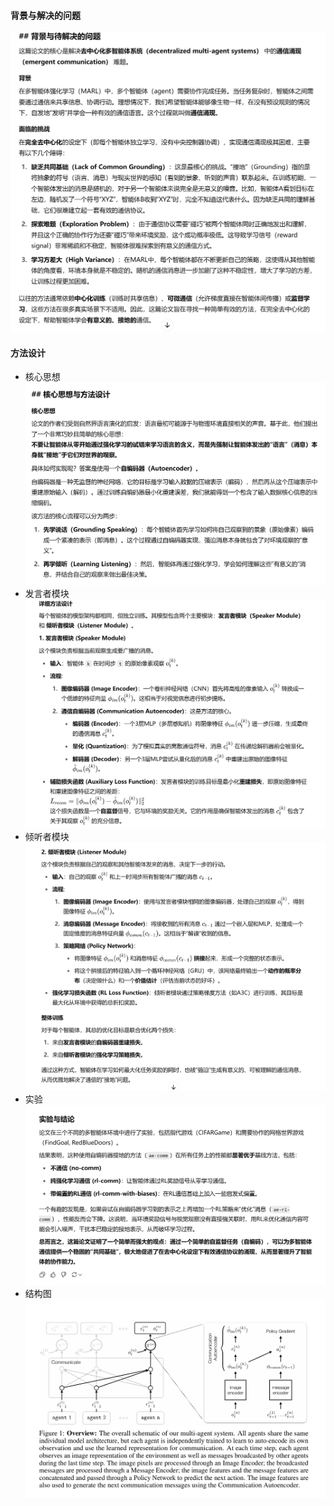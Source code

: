 #### 背景与解决的问题
![alt text](image-98.png)

#### 方法设计
- 核心思想
![alt text](image-99.png)
- 发言者模块
![alt text](image-100.png)
- 倾听者模块
![alt text](image-101.png)
- 实验
![alt text](image-102.png)
- 结构图
![alt text](image-104.png)
